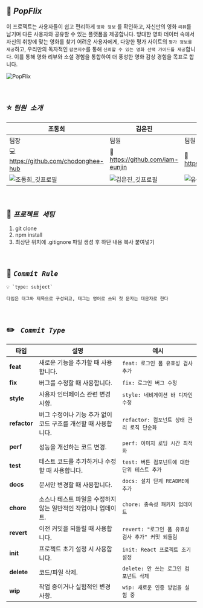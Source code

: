 ## 🍿 **_PopFlix_**

이 프로젝트는 사용자들이 쉽고 편리하게 `영화 정보` 를 확인하고, 자신만의 영화 `리뷰`를 남기며 다른 사용자와 공유할 수 있는 플랫폼을 제공합니다. 방대한 영화 데이터 속에서 자신의 취향에 맞는 영화를 찾기 어려운 사용자에게, 다양한 평가 사이트의 `평가 정보를 제공`하고, 우리만의 독자적인 `팝콘지수`를 통해 `신뢰할 수 있는 영화 선택 가이드를 제공`합니다. 이를 통해 영화 리뷰와 소셜 경험을 통합하여 더 풍성한 영화 감상 경험을 목표로 합니다.

![PopFlix](https://github.com/user-attachments/assets/a1d22de7-4b77-4f8e-999a-11630809e5b6)

<br>

## ⭐ **_`팀원 소개`_**

| 조동희                                                                                              | 김은진                                                                                              | 유성현                                                                                              | 위지훈                                                                                              |
| --------------------------------------------------------------------------------------------------- | --------------------------------------------------------------------------------------------------- | --------------------------------------------------------------------------------------------------- | --------------------------------------------------------------------------------------------------- |
| 팀장                                                                                                | 팀원                                                                                                | 팀원                                                                                                | 팀원                                                                                                |
| 💻 https://github.com/chodonghee-hub                                                                | 🐣 https://github.com/iam-eunjin                                                                    | 🦖 https://github.com/Hyun9811                                                                      | 🦒 https://github.com/wijihooooon                                                                   |
| ![조동희_깃프로필](https://github.com/user-attachments/assets/a5b30b6f-310c-4e8a-9492-4a1badea3d01) | ![김은진_깃프로필](https://github.com/user-attachments/assets/0329c95f-7071-424e-b934-4a1ae06f3566) | ![유성현_깃프로필](https://github.com/user-attachments/assets/d397afa9-b5fd-4ebe-b10f-732e9e6aafd5) | ![위지훈_깃프로필](https://github.com/user-attachments/assets/6100f2e5-2a2a-48d6-a96c-fec3375f2cf8) |

<br>

## 🏃 **_`프로젝트 세팅`_**

1. git clone
2. npm install
3. 최상단 위치에 .gitignore 파일 생성 후 하단 내용 복사 붙여넣기

<br>

## 🔔 **_`Commit Rule`_**

```
💡 `type: subject`

타입은 태그와 제목으로 구성되고, 태그는 영어로 쓰되 첫 문자는 대문자로 한다
```

<br>

## ✏️ **_` Commit Type`_**

| 타입         | 설명                                                           | 예시                                               |
| ------------ | -------------------------------------------------------------- | -------------------------------------------------- |
| **feat**     | 새로운 기능을 추가할 때 사용합니다.                            | `feat: 로그인 폼 유효성 검사 추가`                 |
| **fix**      | 버그를 수정할 때 사용합니다.                                   | `fix: 로그인 버그 수정`                            |
| **style**    | 사용자 인터페이스 관련 변경 사항.                              | `style: 네비게이션 바 디자인 수정`                 |
| **refactor** | 버그 수정이나 기능 추가 없이 코드 구조를 개선할 때 사용합니다. | `refactor: 컴포넌트 상태 관리 로직 단순화`         |
| **perf**     | 성능을 개선하는 코드 변경.                                     | `perf: 이미지 로딩 시간 최적화`                    |
| **test**     | 테스트 코드를 추가하거나 수정할 때 사용합니다.                 | `test: 버튼 컴포넌트에 대한 단위 테스트 추가`      |
| **docs**     | 문서만 변경할 때 사용합니다.                                   | `docs: 설치 단계 README에 추가`                    |
| **chore**    | 소스나 테스트 파일을 수정하지 않는 일반적인 작업이나 업데이트. | `chore: 종속성 패키지 업데이트`                    |
| **revert**   | 이전 커밋을 되돌릴 때 사용합니다.                              | `revert: "로그인 폼 유효성 검사 추가" 커밋 되돌림` |
| **init**     | 프로젝트 초기 설정 시 사용합니다.                              | `init: React 프로젝트 초기 설정`                   |
| **delete**   | 코드/파일 삭제.                                                | `delete: 안 쓰는 로그인 컴포넌트 삭제`             |
| **wip**      | 작업 중이거나 실험적인 변경 사항.                              | `wip: 새로운 인증 방법을 실험 중`                  |
